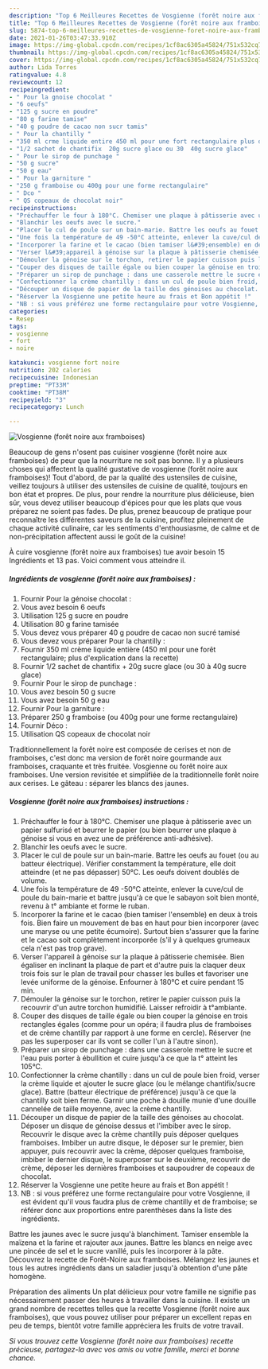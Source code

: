 ```yaml
---
description: "Top 6 Meilleures Recettes de Vosgienne (forêt noire aux framboises)"
title: "Top 6 Meilleures Recettes de Vosgienne (forêt noire aux framboises)"
slug: 5874-top-6-meilleures-recettes-de-vosgienne-foret-noire-aux-framboises
date: 2021-01-26T03:47:33.910Z
image: https://img-global.cpcdn.com/recipes/1cf8ac6305a45824/751x532cq70/vosgienne-foret-noire-aux-framboises-photo-principale-de-la-recette.jpg
thumbnail: https://img-global.cpcdn.com/recipes/1cf8ac6305a45824/751x532cq70/vosgienne-foret-noire-aux-framboises-photo-principale-de-la-recette.jpg
cover: https://img-global.cpcdn.com/recipes/1cf8ac6305a45824/751x532cq70/vosgienne-foret-noire-aux-framboises-photo-principale-de-la-recette.jpg
author: Lida Torres
ratingvalue: 4.8
reviewcount: 12
recipeingredient:
- " Pour la gnoise chocolat "
- "6 oeufs"
- "125 g sucre en poudre"
- "80 g farine tamise"
- "40 g poudre de cacao non sucr tamis"
- " Pour la chantilly "
- "350 ml crme liquide entire 450 ml pour une fort rectangulaire plus dexplication dans la recette"
- "1/2 sachet de chantifix  20g sucre glace ou 30  40g sucre glace"
- " Pour le sirop de punchage "
- "50 g sucre"
- "50 g eau"
- " Pour la garniture "
- "250 g framboise ou 400g pour une forme rectangulaire"
- " Dco "
- " QS copeaux de chocolat noir"
recipeinstructions:
- "Préchauffer le four à 180°C. Chemiser une plaque à pâtisserie avec un papier sulfurisé et beurrer le papier (ou bien beurrer une plaque à génoise si vous en avez une de préférence anti-adhésive)."
- "Blanchir les oeufs avec le sucre."
- "Placer le cul de poule sur un bain-marie. Battre les oeufs au fouet (ou au batteur électrique). Vérifier constamment la température, elle doit atteindre (et ne pas dépasser) 50°C. Les oeufs doivent doublés de volume."
- "Une fois la température de 49 -50°C atteinte, enlever la cuve/cul de poule du bain-marie et battre jusqu&#39;à ce que le sabayon soit bien monté, revenu à t° ambiante et forme le ruban."
- "Incorporer la farine et le cacao (bien tamiser l&#39;ensemble) en deux à trois fois. Bien faire un mouvement de bas en haut pour bien incorporer (avec une maryse ou une petite écumoire). Surtout bien s&#39;assurer que la farine et le cacao soit complètement incorporée (s&#39;il y à quelques grumeaux cela n&#39;est pas trop grave)."
- "Verser l&#39;appareil à génoise sur la plaque à pâtisserie chemisée. Bien égaliser en inclinant la plaque de part et d&#39;autre puis la claquer deux trois fois sur le plan de travail pour chasser les bulles et favoriser une levée uniforme de la génoise. Enfourner à 180°C et cuire pendant 15 min."
- "Démouler la génoise sur le torchon, retirer le papier cuisson puis la recouvrir d&#39;un autre torchon humidifié. Laisser refroidir à t°ambiante."
- "Couper des disques de taille égale ou bien couper la génoise en trois rectangles égales (comme pour un opéra; il faudra plus de framboises et de crème chantilly par rapport à une forme en cercle). Réserver (ne pas les superposer car ils vont se coller l&#39;un à l&#39;autre sinon)."
- "Préparer un sirop de punchage : dans une casserole mettre le sucre et l&#39;eau puis porter à ébullition et cuire jusqu&#39;à ce que la t° atteint les 105°C."
- "Confectionner la crème chantilly : dans un cul de poule bien froid, verser la crème liquide et ajouter le sucre glace (ou le mélange chantifix/sucre glace). Battre (batteur électrique de préférence) jusqu&#39;à ce que la chantilly soit bien ferme. Garnir une poche à douille munie d&#39;une douille cannelée de taille moyenne, avec la crème chantilly."
- "Découper un disque de papier de la taille des génoises au chocolat. Déposer un disque de génoise dessus et l&#39;imbiber avec le sirop. Recouvrir le disque avec la crème chantilly puis déposer quelques framboises. Imbiber un autre disque, le déposer sur le premier, bien appuyer, puis recouvrir avec la crème, déposer quelques framboise, imbiber le dernier disque, le superposer sur le deuxième, recouvrir de crème, déposer les dernières framboises et saupoudrer de copeaux de chocolat."
- "Réserver la Vosgienne une petite heure au frais et Bon appétit !"
- "NB : si vous préférez une forme rectangulaire pour votre Vosgienne, il est évident qu&#39;il vous faudra plus de crème chantilly et de framboise; se référer donc aux proportions entre parenthèses dans la liste des ingrédients."
categories:
- Resep
tags:
- vosgienne
- fort
- noire

katakunci: vosgienne fort noire 
nutrition: 202 calories
recipecuisine: Indonesian
preptime: "PT33M"
cooktime: "PT38M"
recipeyield: "3"
recipecategory: Lunch

---
```



![Vosgienne (forêt noire aux framboises)](https://img-global.cpcdn.com/recipes/1cf8ac6305a45824/751x532cq70/vosgienne-foret-noire-aux-framboises-photo-principale-de-la-recette.jpg)

Beaucoup de gens n'osent pas cuisiner vosgienne (forêt noire aux framboises) de peur que la nourriture ne soit pas bonne. Il y a plusieurs choses qui affectent la qualité gustative de vosgienne (forêt noire aux framboises)! Tout d'abord, de par la qualité des ustensiles de cuisine, veillez toujours à utiliser des ustensiles de cuisine de qualité, toujours en bon état et propres. De plus, pour rendre la nourriture plus délicieuse, bien sûr, vous devez utiliser beaucoup d'épices pour que les plats que vous préparez ne soient pas fades. De plus, prenez beaucoup de pratique pour reconnaître les différentes saveurs de la cuisine, profitez pleinement de chaque activité culinaire, car les sentiments d'enthousiasme, de calme et de non-précipitation affectent aussi le goût de la cuisine!

<!--inarticleads1-->

À cuire vosgienne (forêt noire aux framboises) tue avoir besoin 15 Ingrédients et 13 pas. Voici comment vous atteindre il.

##### Ingrédients de vosgienne (forêt noire aux framboises) :

1. Fournir  Pour la génoise chocolat :
1. Vous avez besoin 6 oeufs
1. Utilisation 125 g sucre en poudre
1. Utilisation 80 g farine tamisée
1. Vous devez vous préparer 40 g poudre de cacao non sucré tamisé
1. Vous devez vous préparer  Pour la chantilly :
1. Fournir 350 ml crème liquide entière (450 ml pour une forêt rectangulaire; plus d&#39;explication dans la recette)
1. Fournir 1/2 sachet de chantifix + 20g sucre glace (ou 30 à 40g sucre glace)
1. Fournir  Pour le sirop de punchage :
1. Vous avez besoin 50 g sucre
1. Vous avez besoin 50 g eau
1. Fournir  Pour la garniture :
1. Préparer 250 g framboise (ou 400g pour une forme rectangulaire)
1. Fournir  Déco :
1. Utilisation  QS copeaux de chocolat noir


Traditionnellement la forêt noire est composée de cerises et non de framboises, c&#39;est donc ma version de forêt noire gourmande aux framboises, craquante et très fruitée. Vosgienne ou forêt noire aux framboises. Une version revisitée et simplifiée de la traditionnelle forêt noire aux cerises. Le gâteau : séparer les blancs des jaunes. 

<!--inarticleads2-->

##### Vosgienne (forêt noire aux framboises) instructions :

1. Préchauffer le four à 180°C. Chemiser une plaque à pâtisserie avec un papier sulfurisé et beurrer le papier (ou bien beurrer une plaque à génoise si vous en avez une de préférence anti-adhésive).
1. Blanchir les oeufs avec le sucre.
1. Placer le cul de poule sur un bain-marie. Battre les oeufs au fouet (ou au batteur électrique). Vérifier constamment la température, elle doit atteindre (et ne pas dépasser) 50°C. Les oeufs doivent doublés de volume.
1. Une fois la température de 49 -50°C atteinte, enlever la cuve/cul de poule du bain-marie et battre jusqu&#39;à ce que le sabayon soit bien monté, revenu à t° ambiante et forme le ruban.
1. Incorporer la farine et le cacao (bien tamiser l&#39;ensemble) en deux à trois fois. Bien faire un mouvement de bas en haut pour bien incorporer (avec une maryse ou une petite écumoire). Surtout bien s&#39;assurer que la farine et le cacao soit complètement incorporée (s&#39;il y à quelques grumeaux cela n&#39;est pas trop grave).
1. Verser l&#39;appareil à génoise sur la plaque à pâtisserie chemisée. Bien égaliser en inclinant la plaque de part et d&#39;autre puis la claquer deux trois fois sur le plan de travail pour chasser les bulles et favoriser une levée uniforme de la génoise. Enfourner à 180°C et cuire pendant 15 min.
1. Démouler la génoise sur le torchon, retirer le papier cuisson puis la recouvrir d&#39;un autre torchon humidifié. Laisser refroidir à t°ambiante.
1. Couper des disques de taille égale ou bien couper la génoise en trois rectangles égales (comme pour un opéra; il faudra plus de framboises et de crème chantilly par rapport à une forme en cercle). Réserver (ne pas les superposer car ils vont se coller l&#39;un à l&#39;autre sinon).
1. Préparer un sirop de punchage : dans une casserole mettre le sucre et l&#39;eau puis porter à ébullition et cuire jusqu&#39;à ce que la t° atteint les 105°C.
1. Confectionner la crème chantilly : dans un cul de poule bien froid, verser la crème liquide et ajouter le sucre glace (ou le mélange chantifix/sucre glace). Battre (batteur électrique de préférence) jusqu&#39;à ce que la chantilly soit bien ferme. Garnir une poche à douille munie d&#39;une douille cannelée de taille moyenne, avec la crème chantilly.
1. Découper un disque de papier de la taille des génoises au chocolat. Déposer un disque de génoise dessus et l&#39;imbiber avec le sirop. Recouvrir le disque avec la crème chantilly puis déposer quelques framboises. Imbiber un autre disque, le déposer sur le premier, bien appuyer, puis recouvrir avec la crème, déposer quelques framboise, imbiber le dernier disque, le superposer sur le deuxième, recouvrir de crème, déposer les dernières framboises et saupoudrer de copeaux de chocolat.
1. Réserver la Vosgienne une petite heure au frais et Bon appétit !
1. NB : si vous préférez une forme rectangulaire pour votre Vosgienne, il est évident qu&#39;il vous faudra plus de crème chantilly et de framboise; se référer donc aux proportions entre parenthèses dans la liste des ingrédients.


Battre les jaunes avec le sucre jusqu&#39;à blanchiment. Tamiser ensemble la maïzena et la farine et rajouter aux jaunes. Battre les blancs en neige avec une pincée de sel et le sucre vanillé, puis les incorporer à la pâte. Découvrez la recette de Forêt-Noire aux framboises. Mélangez les jaunes et tous les autres ingrédients dans un saladier jusqu&#39;à obtention d&#39;une pâte homogène. 

<!--inarticleads1-->

<p>
Préparation des aliments Un plat délicieux pour votre famille ne signifie pas nécessairement passer des heures à travailler dans la cuisine. Il existe un grand nombre de recettes telles que la recette Vosgienne (forêt noire aux framboises), que vous pouvez utiliser pour préparer un excellent repas en peu de temps, bientôt votre famille appréciera les fruits de votre travail.
</p>

<p>
<i>Si vous trouvez cette Vosgienne (forêt noire aux framboises) recette précieuse, partagez-la avec vos amis ou votre famille, merci et bonne chance.</i>
</p>
